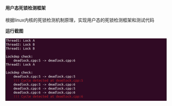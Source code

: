 

#### 用户态死锁检测框架

根据linux内核的死锁检测机制原理，实现用户态的死锁检测框架和测试代码



**运行截图**

![run.png](https://github.com/linux-zym/lockdep/blob/main/img/run.png?raw=true)